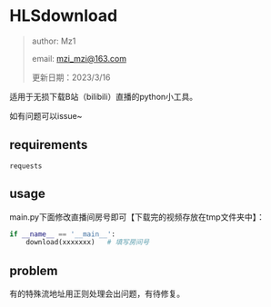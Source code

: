 # HLSdownload

> author: Mz1
>
> email: mzi_mzi@163.com
>
> 更新日期：2023/3/16

适用于无损下载B站（bilibili）直播的python小工具。

如有问题可以issue~



## requirements

```
requests
```



## usage

main.py下面修改直播间房号即可【下载完的视频存放在tmp文件夹中】：

```python
if __name__ == '__main__':
	download(xxxxxxx)   # 填写房间号
```



## problem

有的特殊流地址用正则处理会出问题，有待修复。